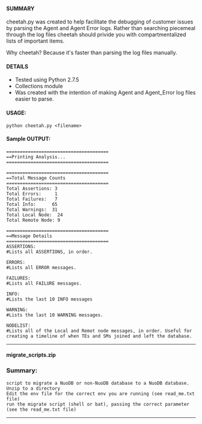 #### SUMMARY

cheetah.py was created to help facilitate the debugging of customer issues by parsing the Agent and Agent Error logs. Rather than searching piecemeal through the log files cheetah should privide you with compartmentalized lists of important items. 

Why cheetah? Because it's faster than parsing the log files manually.

#### DETAILS

- Tested using Python 2.7.5
- Collections module
- Was created with the intention of making Agent and Agent_Error log files easier to parse.

#### USAGE:

```
python cheetah.py <filename>
```

#### Sample OUTPUT:

```
======================================
==Printing Analysis...
======================================

======================================
==Total Message Counts
======================================
Total Assertions: 3
Total Errors: 	  1
Total Failures:   7
Total Info: 	 65
Total Warnings:  31
Total Local Node:  24
Total Remote Node: 9

======================================
==Message Details
======================================
ASSERTIONS:
#Lists all ASSERTIONS, in order.

ERRORS:
#Lists all ERROR messages.

FAILURES:
#Lists all FAILURE messages.

INFO:
#Lists the last 10 INFO messages 

WARNING:
#Lists the last 10 WARNING messages.

NODELIST:
#Lists all of the Local and Remot node messages, in order. Useful for creating a timeline of when TEs and SMs joined and left the database.
```

----------
#### migrate_scripts.zip

### Summary:
    script to migrate a NuoDB or non-NuoDB database to a NuoDB database.
    Unzip to a directory
    Edit the env file for the correct env you are running (see read_me.txt file)
    run the migrate script (shell or bat), passing the correct parameter (see the read_me.txt file)

----------
